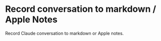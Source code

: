 # Record conversation to markdown / Apple Notes

Record Claude conversation to markdown or Apple notes.
